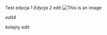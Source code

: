Test edycja 1
*Edycja 2*
edit
![This is an image](https://myoctocat.com/assets/images/base-octocat.svg)


*edit4*


kolejny edit
